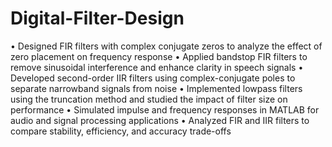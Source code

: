 # Digital-Filter-Design
• Designed FIR filters with complex conjugate zeros to analyze the effect of zero placement on frequency response
• Applied bandstop FIR filters to remove sinusoidal interference and enhance clarity in speech signals
• Developed second-order IIR filters using complex-conjugate poles to separate narrowband signals from noise
• Implemented lowpass filters using the truncation method and studied the impact of filter size on performance
• Simulated impulse and frequency responses in MATLAB for audio and signal processing applications
• Analyzed FIR and IIR filters to compare stability, efficiency, and accuracy trade-offs
